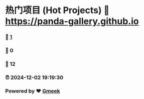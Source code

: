 # 热门项目 (Hot Projects) :link: https://panda-gallery.github.io 
### :page_facing_up: [1](https://panda-gallery.github.io/tag.html) 
### :speech_balloon: 0 
### :hibiscus: 12 
### :alarm_clock: 2024-12-02 19:19:30 
### Powered by :heart: [Gmeek](https://github.com/Meekdai/Gmeek)
